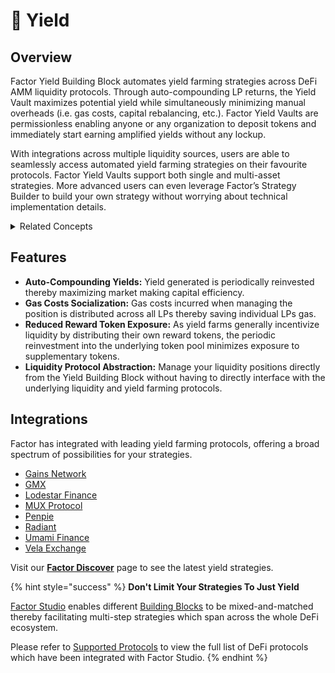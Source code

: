 # 💸 Yield

## Overview

Factor Yield Building Block automates yield farming strategies across DeFi AMM liquidity protocols. Through auto-compounding LP returns, the Yield Vault maximizes potential yield while simultaneously minimizing manual overheads (i.e. gas costs, capital rebalancing, etc.). Factor Yield Vaults are permissionless enabling anyone or any organization to deposit tokens and immediately start earning amplified yields without any lockup.

With integrations across multiple liquidity sources, users are able to seamlessly access automated yield farming strategies on their favourite protocols. Factor Yield Vaults support both single and multi-asset strategies. More advanced users can even leverage Factor’s Strategy Builder to build your own strategy without worrying about technical implementation details.

<details>

<summary>Related Concepts</summary>

* [Yield Farming](concepts/yield-farming.md)
* [Yield Aggregators](concepts/yield-aggregators.md)

</details>

## Features

* **Auto-Compounding Yields:** Yield generated is periodically reinvested thereby maximizing market making capital efficiency.
* **Gas Costs Socialization:** Gas costs incurred when managing the position is distributed across all LPs thereby saving individual LPs gas.
* **Reduced Reward Token Exposure:** As yield farms generally incentivize liquidity by distributing their own reward tokens, the periodic reinvestment into the underlying token pool minimizes exposure to supplementary tokens.
* **Liquidity Protocol Abstraction:** Manage your liquidity positions directly from the Yield Building Block without having to directly interface with the underlying liquidity and yield farming protocols.

## Integrations

Factor has integrated with leading yield farming protocols, offering a broad spectrum of possibilities for your strategies.

* [Gains Network](https://gainsnetwork.io/)
* [GMX](https://gmx.io/)
* [Lodestar Finance](https://www.lodestarfinance.io/)
* [MUX Protocol](https://mux.network/#/)
* [Penpie](https://docs.penpiexyz.io/)
* [Radiant](https://radiant.capital/)
* [Umami Finance](https://umami.finance/)
* [Vela Exchange](https://www.vela.exchange/)

Visit our [**Factor Discover**](https://app.factor.fi/discover) page to see the latest yield strategies.

{% hint style="success" %}
**Don't Limit Your Strategies To Just Yield**

[Factor Studio](../../factor-studio/factor-studio/) enables different [Building Blocks](../factor-building-blocks.md) to be mixed-and-matched thereby facilitating multi-step strategies which span across the whole DeFi ecosystem.

Please refer to [Supported Protocols](../../getting-started/supported-protocols.md) to view the full list of DeFi protocols which have been integrated with Factor Studio.
{% endhint %}
